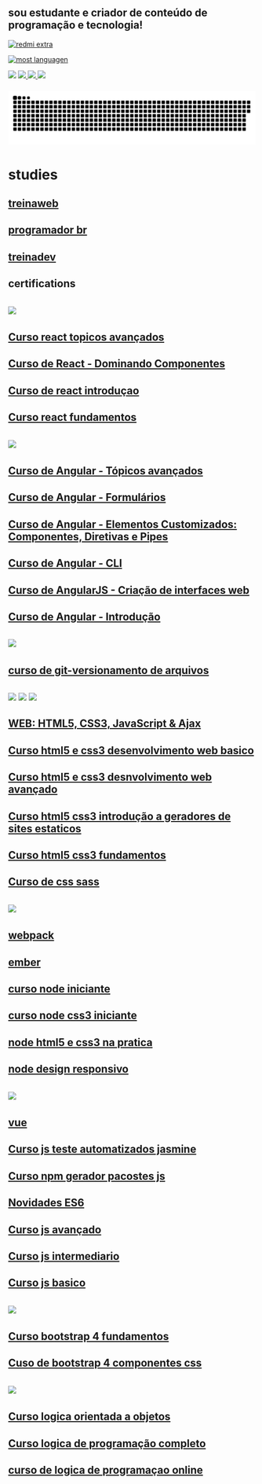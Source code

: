 
## sou estudante e criador de conteúdo de programação e tecnologia!

[![redmi extra](https://github-readme-stats.vercel.app/api/pin/?username=kkgi2021&repo=kkgi2021&theme=blue-green&show_icons=true)](https://github.com/kkgi2021/)


[![most languagen](https://github-readme-stats.vercel.app/api/top-langs/?username=kkgi2021&layout=compact&theme=blue-green&show_icons=true)](https://github.com/kkgi2021/)

<img src ="https://github-readme-stats.vercel.app/api?username=kkgi2021&theme=blue-green&show_icons=true" />

<a href="mailto:cacagimenis@gmail.com" alt="gmail" target="_blank">
<img src="https://img.shields.io/badge/-Gmail-FF0000?style=flat-square&labelColor=FF0000&logo=gmail&logoColor=white&link=mailto:cacagimenis@gmail.com" />
</a>
<a href="https://wa.me/5591991536740" alt="WhatsApp" target="_blank">
<img src="https://img.shields.io/badge/-WhatsApp-25d366?style=flat-square&labelColor=25d366&logo=whatsapp&logoColor=white&link=https://wa.me/5591991536740"/>
<a>
<a href="https://www.linkedin.com/in/claiton-gimenis-644b08148" alt="linkedin" target="_blank">
<img src="https://img.shields.io/badge/LinkedIn-%230077B5.svg?&style=flat-square&logo=linkedin&logoColor=white">
</a>
  
### ![snake-svg](https://github.com/kkgi2021/kkgi2021/blob/output/github-contribution-grid-snake.svg) 

# studies
  
## [treinaweb](https://github.com/kkgi2021/treinaweb)
## [programador br](https://github.com/kkgi2021/exercicios)
## [treinadev](https://github.com/kkgi2021/treina-dev)

 
 
 
 
 
## certifications
 
 ## <img src="https://img.shields.io/badge/React-20232A?style=for-the-badge&logo=react&logoColor=61DAFB" />  
 ## [Curso react topicos avançados]( https://www.treinaweb.com.br/certificado/ZTCXO3EWONV4 )
 ## [Curso de React - Dominando Componentes]( https://www.treinaweb.com.br/certificado/55ERMPTDUXWW )
 ## [Curso de react introduçao]( https://www.treinaweb.com.br/certificado/ES1SIO1PXNOX )
 ## [Curso react fundamentos]( https://www.treinaweb.com.br/certificado/01XDMYU1FVQS )  
 ## <img src="https://img.shields.io/badge/AngularJS-E23237?style=for-the-badge&logo=angularjs&logoColor=white" />
 ## [Curso de Angular - Tópicos avançados](https://www.treinaweb.com.br/certificado/X5MFWH8JXSMV)  
 ## [Curso de Angular - Formulários ](https://www.treinaweb.com.br/certificado/DHKUZ0EVICL6)  
 ## [Curso de Angular - Elementos Customizados: Componentes, Diretivas e Pipes ](https://www.treinaweb.com.br/certificado/LVN5IUPPMGHI) 
 ## [Curso de Angular - CLI ](https://www.treinaweb.com.br/certificado/XGMAT8JWZ6QE)  
 ## [Curso de AngularJS - Criação de interfaces web ](https://www.treinaweb.com.br/certificado/HZCGYM0NMC4Q)  
 ## [Curso de Angular - Introdução ](https://www.treinaweb.com.br/certificado/Z6LREIRTXAGO)
 ## <img src="https://img.shields.io/badge/Git-E34F26?style=for-the-badge&logo=git&logoColor=white" />
 ## [curso de git-versionamento de arquivos](https://www.rlsystem.com.br/consulta-certificado/MjA3NzgtSU5G)
 ## <img src="https://img.shields.io/badge/HTML5-E34F26?style=for-the-badge&logo=html5&logoColor=white " /> <img src="https://img.shields.io/badge/CSS3-1572B6?style=for-the-badge&logo=css3&logoColor=white "/> <img src="https://img.shields.io/badge/Sass-CC6699?style=for-the-badge&logo=sass&logoColor=white" />  
 ## [WEB: HTML5, CSS3, JavaScript & Ajax](http://soft.blue/certificado/55048380530F)
 ## [Curso html5 e css3 desenvolvimento web basico](https://www.treinaweb.com.br/certificado/SYKFTNPVP43L)
 ## [Curso html5 e css3 desnvolvimento web avançado](https://www.treinaweb.com.br/certificado/DMPZKISY2XEO)
 ## [Curso html5 css3 introdução a geradores de sites estaticos](https://www.treinaweb.com.br/certificado/UAINL0OEFEAA)
 ## [Curso html5 css3 fundamentos](https://www.treinaweb.com.br/certificado/TF3QPGXENEYI)
 ## [Curso de css sass](https://www.treinaweb.com.br/certificado/BI8GL2WKRFNG)
 ## <img src="https://img.shields.io/badge/Node.js-43853D?style=for-the-badge&logo=node.js&logoColor=white" />
 ## [webpack](https://www.treinaweb.com.br/certificado/LLLPWRNPLMCE)
 ## [ember](https://www.treinaweb.com.br/certificado/MBAZRYSO5YNZ)
 ## [curso node iniciante](https://www.nodestudio.com.br/certificado/58784764)
 ## [curso node css3 iniciante](https://www.nodestudio.com.br/certificado/58784768)
 ## [node html5 e css3 na pratica](https://www.nodestudio.com.br/certificado/58784771)
 ## [node design responsivo](https://www.nodestudio.com.br/certificado/58784772)
 ## <img src="https://img.shields.io/badge/JavaScript-F7DF1E?style=for-the-badge&logo=javascript&logoColor=black " /> 
 ## [vue](https://www.treinaweb.com.br/certificado/OBROOXOEAGM0 )
  ## [Curso js teste automatizados jasmine](https://www.treinaweb.com.br/certificado/LMGUO95ZPJBG)
 ## [Curso npm gerador pacostes js](https://www.treinaweb.com.br/certificado/FKTDTTDTZUD5)
 ## [Novidades ES6](https://www.treinaweb.com.br/certificado/KJT4UDLN2KLW)
 ## [Curso js avançado](https://www.treinaweb.com.br/certificado/2NSE7ESTLWJH)
 ## [Curso js intermediario](https://www.treinaweb.com.br/certificado/PF4ZOWXG4XUR)
 ## [Curso js basico](https://www.treinaweb.com.br/certificado/JX0NUYHQEFN8)
 ## <img src="https://img.shields.io/badge/Bootstrap-563D7C?style=for-the-badge&logo=bootstrap&logoColor=white " /> 
  ## [Curso bootstrap 4 fundamentos](https://www.treinaweb.com.br/certificado/MZK6EN9ETOGV)
 ## [Cuso de bootstrap 4 componentes css](https://www.treinaweb.com.br/certificado/506CDMOTR2NR)
 ## <img src="https://img.shields.io/badge/C%23-239120?style=for-the-badge&logo=c-sharp&logoColor=white " /> 
 ## [Curso logica orientada a objetos](https://www.treinaweb.com.br/certificado/HXLKIIR0HQ0O)
 ## [Curso logica de programação completo](https://www.treinaweb.com.br/certificado/IH1JTY14TKGK)
 ## [curso de logica de programaçao online](https://www.rlsystem.com.br/consulta-certificado/MjA4MDQtSU5G)
 
 

